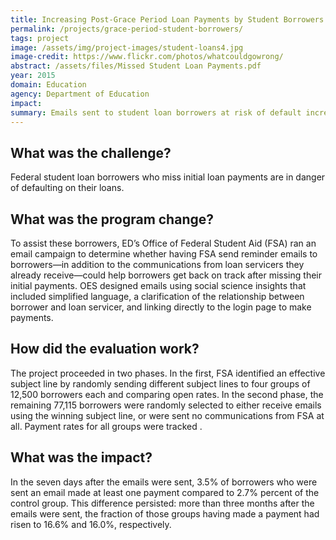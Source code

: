 ```yaml
---
title: Increasing Post-Grace Period Loan Payments by Student Borrowers
permalink: /projects/grace-period-student-borrowers/
tags: project
image: /assets/img/project-images/student-loans4.jpg
image-credit: https://www.flickr.com/photos/whatcouldgowrong/
abstract: /assets/files/Missed Student Loan Payments.pdf
year: 2015
domain: Education
agency: Department of Education
impact:
summary: Emails sent to student loan borrowers at risk of default increased payments.
---
```

## What was the challenge?

Federal student loan borrowers who miss initial loan payments are in danger of defaulting on their loans.

## What was the program change?

To assist these borrowers, ED’s Office of Federal Student Aid (FSA) ran an email campaign to determine whether having FSA send reminder emails to borrowers—in addition to the communications from loan servicers they already receive—could help borrowers get back on track after missing their initial payments. OES designed emails using social science insights that included simplified language, a clarification of the relationship between borrower and loan servicer, and linking directly to the login page to make payments.

## How did the evaluation work?

The project proceeded in two phases. In the first, FSA identified an effective subject line by randomly sending different subject lines to four groups of 12,500 borrowers each and comparing open rates. In the second phase, the remaining 77,115 borrowers were randomly selected to either receive emails using the winning subject line, or were sent no communications from FSA at all. Payment rates for all groups were tracked .

## What was the impact?

In the seven days after the emails were sent, 3.5% of borrowers who were sent an email made at least one payment compared to 2.7% percent of the control group. This difference persisted: more than three months after the emails were sent, the fraction of those groups having made a payment had risen to 16.6% and 16.0%, respectively.
